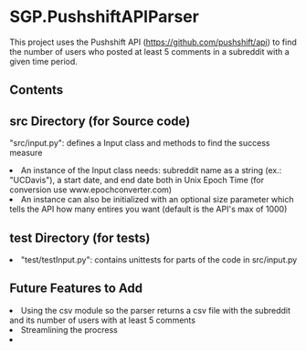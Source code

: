 # SGP.PushshiftAPIParser
This project uses the Pushshift API (https://github.com/pushshift/api) to find the number of users who posted at least 5 comments in a subreddit with a given time period.

## Contents
## src Directory (for Source code) ##

"src/input.py": defines a Input class and methods to find the success measure
  
<li>An instance of the Input class needs: subreddit name as a string (ex.: "UCDavis"), a start date, and end date both in Unix Epoch Time (for conversion use www.epochconverter.com)</li>
  
<li>An instance can also be initialized with an optional size parameter which tells the API how many entires you want (default is the API's max of 1000)</li>
  
 
## test Directory (for tests) ##

<li>"test/testInput.py": contains unittests for parts of the code in src/input.py</li>

## Future Features to Add
<li>Using the csv module so the parser returns a csv file with the subreddit and its number of users with at least 5 comments</li>

<li>Streamlining the procress<li/>

